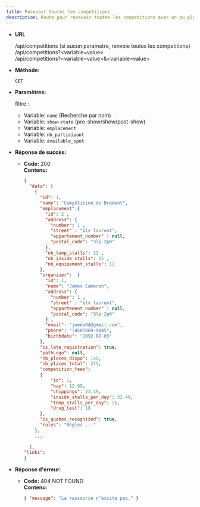 ```yaml
---
title: Recevoir toutes les competitions
description: Route pour recevoir toutes les competitions avec un ou plusieurs filtres ou sans filtre.
---
```


* **URL**

  /api/competitions (si aucun parametre, renvoie toutes les competitions)<br>
  /api/competitions?<variable=value><br>
  /api/competitions?<variable=value>&<variable=value>

* **Méthode:**
  
  `GET`

* **Paramètres:**
  
    filtre :
    - Variable: `name` (Recherche par nom)
    - Variable: `show-state` (pre-show/show/post-show)
    - Variable: `emplacement`
    - Variable: `nb_participant`
    - Variable: `available_spot`

* **Réponse de succès:**
  
  * **Code:** 200 <br />
    **Contenu:** 
    ```json
    {
      "data": [ 
        {
          "id": 1,
          "name": "Compétition de Bromont",
          "emplacement":{
            "id": 2 ,
            "address": {
              "number": 1 ,
              "street" : "blv laurent",
              "appartement_number" : null,
              "postal_code": "3lp 2p0"
            },
            "nb_temp_stalls": 12 ,
            "nb_inside_stalls": 15 ,
            "nb_equipement_stalls": 12 
          },
          "organizer":  {
            "id": 1,
            "name": "James Cameron",
            "address": {
              "number": 1 ,
              "street" : "blv laurent",
              "appartement_number" : null,
              "postal_code": "3lp 2p0"
            } ,
            "email": "james04@gmail.com",
            "phone": "(450)869-9045",
            "birthdate": "1992-07-03" 
          },
          "is_late_registration": true,
          "pathLogo": null,
          "nb_places_dispo": 145,
          "nb_places_total": 275,
          "competition_fees": 
          {
              "id": 1,
              "hay": 12.99,
              "chippings": 23.49,
              "inside_stalls_per_day": 32.49,
              "temp_stalls_per_day": 25,
              "drug_test": 18
          },
          "is_quebec_recognized": true,
          "rules": "Règles ..."
        },
        ...
        
      ],
    "links": 
    }
    ```

* **Réponse d'erreur:**

  * **Code:** 404 NOT FOUND <br />
    **Contenu:** 
    ```json
    { "message": "La ressource n’existe pas." }
    ```
